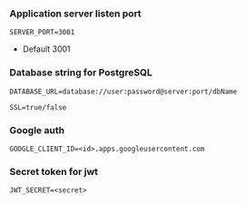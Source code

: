 ### Application server listen port
`SERVER_PORT=3001`
* Default 3001

### Database string for PostgreSQL
`DATABASE_URL=database://user:password@server:port/dbName`

`SSL=true/false`

### Google auth
`GOOGLE_CLIENT_ID=<id>.apps.googleusercontent.com`

### Secret token for jwt
`JWT_SECRET=<secret>`
